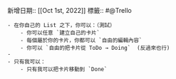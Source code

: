 新增日期:: [[Oct 1st, 2022]] 
標籤:: #@Trello

	- 在你自己的 List 之下，你可以：（測試）
		- 你可以任意 `建立自己的卡片`
		- 每個屬於你的卡片，你都可以 `自由的編輯內容`
		- 你可以 `自由的把卡片從 ToDo → Doing`  (反過來也行)
	-
	- 只有我可以：
		- 只有我可以把卡片移動到 `Done`